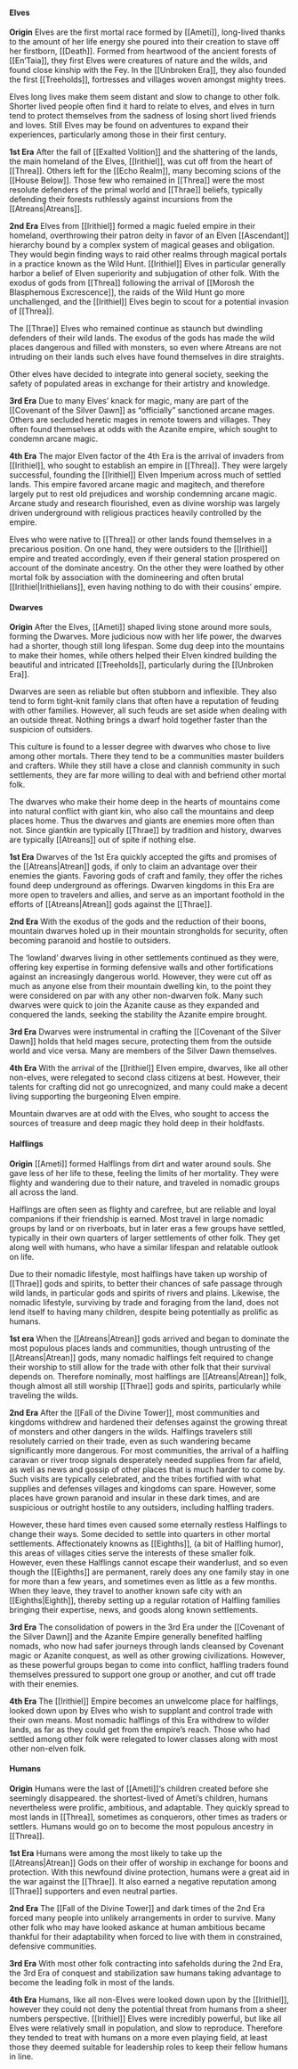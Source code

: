 #### Elves
**Origin**
Elves are the first mortal race formed by [[Ameti]], long-lived thanks to the amount of her life energy she poured into their creation to stave off her firstborn, [[Death]]. Formed from heartwood of the ancient forests of [[En’Taia]], they first Elves were creatures of nature and the wilds, and found close kinship with the Fey. In the [[Unbroken Era]], they also founded the first [[Treeholds]], fortresses and villages woven amongst mighty trees.

Elves long lives make them seem distant and slow to change to other folk. Shorter lived people often find it hard to relate to elves, and elves in turn tend to protect themselves from the sadness of losing short lived friends and loves. Still Elves may be found on adventures to expand their experiences, particularly among those in their first century.

**1st Era**
After the fall of [[Exalted Volition]] and the shattering of the lands, the main homeland of the Elves, [[Irithiel]], was cut off from the heart of [[Threa]]. Others left for the [[Echo Realm]], many becoming scions of the [[House Below]]. Those few who remained in [[Threa]] were the most resolute defenders of the primal world and [[Thrae]] beliefs, typically defending their forests ruthlessly against incursions from the [[Atreans|Atreans]].

**2nd Era**
Elves from [[Irithiel]] formed a magic fueled empire in their homeland, overthrowing their patron deity in favor of an Elven [[Ascendant]] hierarchy bound by a complex system of magical geases and obligation. They would begin finding ways to raid other realms through magical portals in a practice known as the Wild Hunt. [[Irithiel]] Elves in particular generally harbor a belief of Elven superiority and subjugation of other folk. With the exodus of gods from [[Threa]] following the arrival of [[Morosh the Blasphemous Excrescence]], the raids of the Wild Hunt go more unchallenged, and the [[Irithiel]] Elves begin to scout for a potential invasion of [[Threa]].

The [[Thrae]] Elves who remained continue as staunch but dwindling defenders of their wild lands. The exodus of the gods has made the wild places dangerous and filled with monsters, so even where Atreans are not intruding on their lands such elves have found themselves in dire straights.

Other elves have decided to integrate into general society, seeking the safety of populated areas in exchange for their artistry and knowledge. 

**3rd Era**
Due to many Elves’ knack for magic, many are part of the [[Covenant of the Silver Dawn]] as “officially” sanctioned arcane mages. Others are secluded heretic mages in remote towers and villages. They often found themselves at odds with the Azanite empire, which sought to condemn arcane magic. 

**4th Era**
The major Elven factor of the 4th Era is the arrival of invaders from [[Irithiel]], who sought to establish an empire in [[Threa]]. They were largely successful, founding the [[Irithiel]] Elven Imperium across much of settled lands. This empire favored arcane magic and magitech, and therefore largely put to rest old prejudices and worship condemning arcane magic. Arcane study and research flourished, even as divine worship was largely driven underground with religious practices heavily controlled by the empire.

Elves who were native to [[Threa]] or other lands found themselves in a precarious position. On one hand, they were outsiders to the [[Irithiel]] empire and treated accordingly, even if their general station prospered on account of the dominate ancestry. On the other they were loathed by other mortal folk by association with the domineering and often brutal [[Irithiel|Irithielians]], even having nothing to do with their cousins’ empire. 


#### Dwarves
**Origin**
After the Elves, [[Ameti]] shaped living stone around more souls, forming the Dwarves. More judicious now with her life power, the dwarves had a shorter, though still long lifespan. Some dug deep into the mountains to make their homes, while others helped their Elven kindred building the beautiful and intricated [[Treeholds]], particularly during the [[Unbroken Era]]. 

Dwarves are seen as reliable but often stubborn and inflexible. They also tend to form tight-knit family clans that often have a reputation of feuding with other families. However, all such feuds are set aside when dealing with an outside threat. Nothing brings a dwarf hold together faster than the suspicion of outsiders. 

This culture is found to a lesser degree with dwarves who chose to live among other mortals. There they tend to be a communities master builders and crafters. While they still have a close and clannish community in such settlements, they are far more willing to deal with and befriend other mortal folk.

The dwarves who make their home deep in the hearts of mountains come into natural conflict with giant kin, who also call the mountains and deep places home. Thus the dwarves and giants are enemies more often than not. Since giantkin are typically [[Thrae]] by tradition and history, dwarves are typically [[Atreans]] out of spite if nothing else.

**1st Era**
Dwarves of the 1st Era quickly accepted the gifts and promises of the [[Atreans|Atrean]] gods, if only to claim an advantage over their enemies the giants. Favoring gods of craft and family, they offer the riches found deep underground as offerings. Dwarven kingdoms in this Era are more open to travelers and allies, and serve as an important foothold in the efforts of [[Atreans|Atrean]] gods against the [[Thrae]]. 

**2nd Era**
With the exodus of the gods and the reduction of their boons, mountain dwarves holed up in their mountain strongholds for security, often becoming paranoid and hostile to outsiders. 

The ‘lowland’ dwarves living in other settlements continued as they were, offering key expertise in forming defensive walls and other fortifications against an increasingly dangerous world. However, they were cut off as much as anyone else from their mountain dwelling kin, to the point they were considered on par with any other non-dwarven folk. Many such dwarves were quick to join the Azanite cause as they expanded and conquered the lands, seeking the stability the Azanite empire brought.

**3rd Era**
Dwarves were instrumental in crafting the [[Covenant of the Silver Dawn]] holds that held mages secure, protecting them from the outside world and vice versa. Many are members of the Silver Dawn themselves.

**4th Era**
With the arrival of the [[Irithiel]] Elven empire, dwarves, like all other non-elves, were relegated to second class citizens at best. However, their talents for crafting did not go unrecognized, and many could make a decent living supporting the burgeoning Elven empire.

Mountain dwarves are at odd with the Elves, who sought to access the sources of treasure and deep magic they hold deep in their holdfasts. 

#### Halflings
**Origin**
[[Ameti]] formed Halflings from dirt and water around souls. She gave less of her life to these, feeling the limits of her mortality. They were flighty and wandering due to their nature, and traveled in nomadic groups all across the land.

Halflings are often seen as flighty and carefree, but are reliable and loyal companions if their friendship is earned. Most travel in large nomadic groups by land or on riverboats, but in later eras a few groups have settled, typically in their own quarters of larger settlements of other folk. They get along well with humans, who have a similar lifespan and relatable outlook on life. 

Due to their nomadic lifestyle, most halflings have taken up worship of [[Thrae]] gods and spirits, to better their chances of safe passage through wild lands, in particular gods and spirits of rivers and plains. Likewise, the nomadic lifestyle, surviving by trade and foraging from the land, does not lend itself to having many children, despite being potentially as prolific as humans. 

**1st era**
When the [[Atreans|Atrean]] gods arrived and began to dominate the most populous places lands and communities, though untrusting of the [[Atreans|Atrean]] gods, many nomadic halflings felt required to change their worship to still allow for the trade with other folk that their survival depends on. Therefore nominally, most halflings are [[Atreans|Atrean]] folk, though almost all still worship [[Thrae]] gods and spirits, particularly while traveling the wilds. 

**2nd Era**
After the [[Fall of the Divine Tower]], most communities and kingdoms withdrew and hardened their defenses against the growing threat of monsters and other dangers in the wilds. Halflings travelers still resolutely carried on their trade, even as such wandering became significantly more dangerous. For most communities, the arrival of a halfling caravan or river troop signals desperately needed supplies from far afield, as well as news and gossip of other places that is much harder to come by. Such visits are typically celebrated, and the tribes fortified with what supplies and defenses villages and kingdoms can spare. However, some places have grown paranoid and insular in these dark times, and are suspicious or outright hostile to any outsiders, including halfling traders. 

However, these hard times even caused some eternally restless Halflings to change their ways. Some decided to settle into quarters in other mortal settlements. Affectionately knowns as [[Eighths]], (a bit of Halfling humor), this areas of villages cities serve the interests of these smaller folk. However, even these Halflings cannot escape their wanderlust, and so even though the [[Eighths]] are permanent, rarely does any one family stay in one for more than a few years, and sometimes even as little as a few months. When they leave, they travel to another known safe city with an [[Eighths|Eighth]], thereby setting up a regular rotation of Halfling families bringing their expertise, news, and goods along known settlements.

**3rd Era**
The consolidation of powers in the 3rd Era under the [[Covenant of the Silver Dawn]] and the Azanite Empire generally benefited halfling nomads, who now had safer journeys through lands cleansed by Covenant magic or Azanite conquest, as well as other growing civilizations. However, as these powerful groups began to come into conflict, halfling traders found themselves pressured to support one group or another, and cut off trade with their enemies. 

**4th Era**
The [[Irithiel]] Empire becomes an unwelcome place for halflings, looked down upon by Elves who wish to supplant and control trade with their own means. Most nomadic halflings of this Era withdrew to wilder lands, as far as they could get from the empire’s reach. Those who had settled among other folk were relegated to lower classes along with most other non-elven folk.

#### Humans
**Origin**
Humans were the last of [[Ameti]]‘s children created before she seemingly disappeared. the shortest-lived of Ameti’s children, humans nevertheless were prolific, ambitious, and adaptable. They quickly spread to most lands in [[Threa]], sometimes as conquerors, other times as traders or settlers. Humans would go on to  become the most populous ancestry in [[Threa]].

**1st Era**
Humans were among the most likely to take up the [[Atreans|Atrean]] Gods on their offer of worship in exchange for boons and protection. With this newfound divine protection, humans were a great aid in the war against the [[Thrae]]. It also earned a negative reputation among [[Thrae]] supporters and even neutral parties.

**2nd Era**
The [[Fall of the Divine Tower]] and dark times of the 2nd Era forced many people into unlikely arrangements in order to survive. Many other folk who may have looked askance at human ambitious became thankful for their adaptability when forced to live with them in constrained, defensive communities.

**3rd Era**
With most other folk contracting into safeholds during the 2nd Era, the 3rd Era of conquest and stabilization saw humans taking advantage to become the leading folk in most of the lands. 

**4th Era**
Humans, like all non-Elves were looked down upon by the [[Irithiel]], however they could not deny the potential threat from humans from a sheer numbers perspective. [[Irithiel]] Elves were incredibly powerful, but like all Elves were relatively small in population, and slow to reproduce. Therefore they tended to treat with humans on a more even playing field, at least those they deemed suitable for leadership roles to keep their fellow humans in line. 